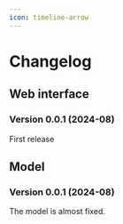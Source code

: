 ```yaml
---
icon: timeline-arrow
---
```


# Changelog

## Web interface

### Version 0.0.1 (2024-08)

First release

## Model

### Version 0.0.1 (2024-08)

The model is almost fixed.&#x20;

